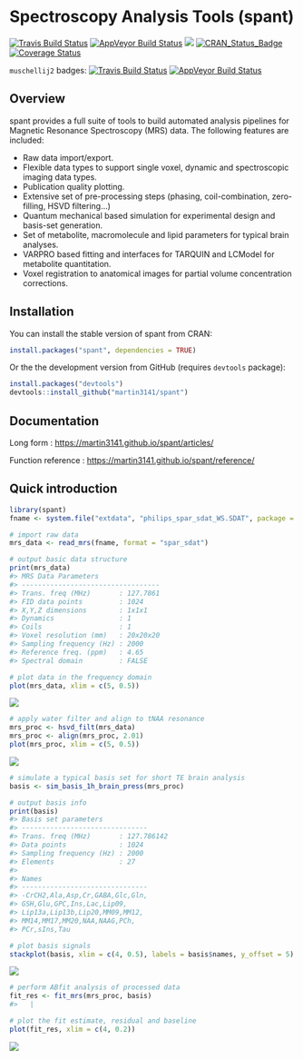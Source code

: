 
<!-- README.md is generated from README.Rmd. Please edit that file -->

# Spectroscopy Analysis Tools (spant)

[![Travis Build
Status](https://travis-ci.org/martin3141/spant.svg?branch=master)](https://travis-ci.org/martin3141/spant)
[![AppVeyor Build
Status](https://ci.appveyor.com/api/projects/status/github/martin3141/spant?branch=master&svg=true)](https://ci.appveyor.com/project/martin3141/spant)
[![](http://cranlogs.r-pkg.org/badges/spant)](http://cran.rstudio.com/web/packages/spant/index.html)
[![CRAN\_Status\_Badge](http://www.r-pkg.org/badges/version/spant)](https://cran.r-project.org/package=spant)
[![Coverage
Status](https://coveralls.io/repos/github/martin3141/spant/badge.svg?branch=master)](https://coveralls.io/github/martin3141/spant?branch=master)

`muschellij2` badges: [![Travis Build
Status](https://travis-ci.org/muschellij2/spant.svg?branch=master)](https://travis-ci.org/muschellij2/spant)
[![AppVeyor Build
Status](https://ci.appveyor.com/api/projects/status/github/muschellij2/spant?branch=master&svg=true)](https://ci.appveyor.com/project/muschellij2/spant)

## Overview

spant provides a full suite of tools to build automated analysis
pipelines for Magnetic Resonance Spectroscopy (MRS) data. The following
features are included:

  - Raw data import/export.
  - Flexible data types to support single voxel, dynamic and
    spectroscopic imaging data types.
  - Publication quality plotting.
  - Extensive set of pre-processing steps (phasing, coil-combination,
    zero-filling, HSVD filtering…)
  - Quantum mechanical based simulation for experimental design and
    basis-set generation.
  - Set of metabolite, macromolecule and lipid parameters for typical
    brain analyses.
  - VARPRO based fitting and interfaces for TARQUIN and LCModel for
    metabolite quantitation.
  - Voxel registration to anatomical images for partial volume
    concentration corrections.

## Installation

You can install the stable version of spant from CRAN:

``` r
install.packages("spant", dependencies = TRUE)
```

Or the the development version from GitHub (requires `devtools`
package):

``` r
install.packages("devtools")
devtools::install_github("martin3141/spant")
```

## Documentation

Long form : <https://martin3141.github.io/spant/articles/>

Function reference : <https://martin3141.github.io/spant/reference/>

## Quick introduction

``` r
library(spant)
fname <- system.file("extdata", "philips_spar_sdat_WS.SDAT", package = "spant")

# import raw data
mrs_data <- read_mrs(fname, format = "spar_sdat")

# output basic data structure
print(mrs_data)
#> MRS Data Parameters
#> ----------------------------------
#> Trans. freq (MHz)       : 127.7861
#> FID data points         : 1024
#> X,Y,Z dimensions        : 1x1x1
#> Dynamics                : 1
#> Coils                   : 1
#> Voxel resolution (mm)   : 20x20x20
#> Sampling frequency (Hz) : 2000
#> Reference freq. (ppm)   : 4.65
#> Spectral domain         : FALSE

# plot data in the frequency domain
plot(mrs_data, xlim = c(5, 0.5))
```

![](README-import-1.png)<!-- -->

``` r
# apply water filter and align to tNAA resonance
mrs_proc <- hsvd_filt(mrs_data)
mrs_proc <- align(mrs_proc, 2.01)
plot(mrs_proc, xlim = c(5, 0.5))
```

![](README-processing-1.png)<!-- -->

``` r
# simulate a typical basis set for short TE brain analysis
basis <- sim_basis_1h_brain_press(mrs_proc)

# output basis info
print(basis)
#> Basis set parameters
#> -------------------------------
#> Trans. freq (MHz)       : 127.786142
#> Data points             : 1024
#> Sampling frequency (Hz) : 2000
#> Elements                : 27
#> 
#> Names
#> -------------------------------
#> -CrCH2,Ala,Asp,Cr,GABA,Glc,Gln,
#> GSH,Glu,GPC,Ins,Lac,Lip09,
#> Lip13a,Lip13b,Lip20,MM09,MM12,
#> MM14,MM17,MM20,NAA,NAAG,PCh,
#> PCr,sIns,Tau

# plot basis signals
stackplot(basis, xlim = c(4, 0.5), labels = basis$names, y_offset = 5)
```

![](README-basis_sim-1.png)<!-- -->

``` r
# perform ABfit analysis of processed data
fit_res <- fit_mrs(mrs_proc, basis)
#>   |                                                                              |                                                                      |   0%  |                                                                              |======================================================================| 100%

# plot the fit estimate, residual and baseline
plot(fit_res, xlim = c(4, 0.2))
```

![](README-fitting-1.png)<!-- -->
